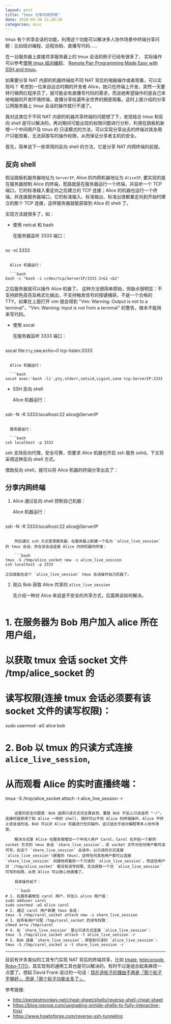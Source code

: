 ```yaml
---
layout: post
title: "tmux 分享内网终端"
date: 2018-04-30 11:20:20
categories: misc
---
```


tmux 有个共享会话的功能，利用这个功能可以解决多人协作场景中终端分享问题：比如结对编程、远程协助、直播写代码……

在一台服务器上直接共享服务器上的 tmux 会话的例子已经有很多了，
实际操作可以参考[使用 tmux 结对编程](https://pityonline.gitbooks.io/tmux-productive-mouse-free-development_zh/content/book-content/Chapter5.html)、
[Remote Pair Programming Made Easy with SSH and tmux](https://www.hamvocke.com/blog/remote-pair-programming-with-tmux/)。

如果要分享 NAT 内部的机器终端给不同 NAT 背后的电脑操作或者观看，可以实现吗？
考虑到一位来自远古时期的开发者 Alice，她只在终端上开发，突然一天要转行做网红程序员了，就可能会有直播写代码的需求，而且她希望操作的是自己本地电脑的开发环境终端，直播分享给遍布全世界的拥趸观看。这时上面介绍的分享公网服务器上 tmux 会话的操作就行不通了。

我对这类位于不同 NAT 内部的机器共享终端的问题想了下，发现结合 tmux 和反向 shell 是可以解决的，再对期间可能出现的权限问题进行分析，利用在跳板机新增一个中间用户及 tmux 的 只读模式的方法，可以实现分享出去的终端对其余用户只能观看，无法获取写的操作权限，从而保证分享者主机的安全。

首先，简单说下一些常用的反向 shell 的方法，它是分享 NAT 内网终端的前提。

## 反向 shell

假设跳板机服务器地址为 `ServerIP`, Alice 的内网机器地址为 `AliceIP`, 要实现的是在服务器控制 Alice 的终端，思路就是在服务器运行一个终端，并监听一个 TCP 端口，它的标准输入重定向之后建立的 TCP 连接；Alice 的机器也运行一个终端，并连接服务器端口，它的标准输入、标准输出、标准出错都重定向到开始时建立的那个 TCP 连接，这样服务器就能获取到 Alice 的 shell 了。

实现方法就很多了，如：

- 使用 netcat 和 bash

  在服务器监听 3333 端口：

  ```bash
nc -nl 3333
```

  Alice 机器运行：

  ```bash
bash -c "bash -i >/dev/tcp/ServerIP/3333 2>&1 <&1"
```

  之后服务器就可以操作 Alice 机器了。
  这种方法很简单原始，但缺点很明显：不支持颜色高亮及格式化输出，不支持触发信号的按键捕获，不是一个合格的 TTY。如果在上面打开 vim 就会得到 "Vim: Warning: Output is not to a terminal"、"Vim: Warning: Input is not from a terminal" 的警告，根本不能用来写代码。

- 使用 socat

  在服务器监听 3333 端口：

  ```bash
socat file:`tty`,raw,echo=0 tcp-listen:3333 
```

  Alice 机器运行：

  ```bash
socat exec:'bash -li',pty,stderr,setsid,sigint,sane tcp:ServerIP:3333
```

- SSH 反向 shell

  Alice 机器运行：

  ```bash
ssh -N -R 3333:localhost:22 alice@ServerIP
```

  服务器运行：

  ```bash
ssh localhost -p 3333
```

  ssh 支持反向代理，安全可靠，但要求 Alice 机器也开启 ssh 服务 sshd。下文将采用这种反向 shell 方式。

  借助反向 shell，就可以将 Alice 机器的终端分享出去了：

## 分享内网终端

1. Alice 通过反向 shell 控制自己机器：

    Alice 机器运行：

    ```bash
ssh -N -R 3333:localhost:22 alice@ServerIP
```

    然后通过 ssh 方式登录服务器，在服务器上新建一个名为 `alice_live_session` 的 tmux 会话，并在该会话连接 Alice 内网机器的终端：

    ```bash
tmux -S /tmp/alice_socket new -s alice_live_session
ssh localhost -p 3333
```

    之后就能在这个 `alice_live_session` tmux 会话操作自己机器了。

2. 观众 Bob 获取 Alice 共享的 `alice_live_session`

    先介绍一种对 Alice 来说是不安全的共享方式，后面再谈如何解决。


    ```bash
# 1. 在服务器为 Bob 用户加入 alice 所在用户组，
# 以获取 tmux 会话 socket 文件 /tmp/alice_socket 的
# 读写权限(连接 tmux 会话必须要有该 socket 文件的读写权限)：
sudo usermod -aG alice bob
# 2. Bob 以 tmux 的只读方式连接 `alice_live_session`, 
# 从而观看 Alice 的实时直播终端：
tmux -S /tmp/alice_socket attach -t alice_live_session -r
```

    这里的安全问题是：Bob 选择只读方式完全靠自觉，要是 Bob 不加上只读选项 "-r"，连接时就获得了和 Alice 一样的 shell, 随时可以干扰 Alice 的终端操作，Alice 不终止该会话的话，Bob 可以对 Alice 机器进行任何操作，这只适合于结对编程等多人协作场景。

    解决方式是 Alice 在服务端增加一个中间人用户 Carol，Carol 也开启一个新的 socket 方式的 tmux 会话 `share_live_session`，该 socket 文件对任何用户都可读可写，在这个 `share_live_session` 会话中，以只读的方式连接 `alice_live_session`(嵌套的 tmux)，这样任何其他用户都可以连接 `share_live_session` 间接地观看到一个只读的 `alice_live_session`，而这些用户对 `/tmp/alice_socket` 都没有读写权限，无法获取一个对 `alice_live_session` 可写的权限，从而 Alice 可以放心地直播了。

    具体操作如下：

    ```bash
# 1. 在服务器增加 carol 用户，并加入 alice 用户组：
sudo adduser carol
sudo usermod -aG alice carol
# 2. 通过 carol 用户新建 tmux 会话：
tmux -S /tmp/carol_socket attach new -s share_live_session
# 3. 给所有用户分配 /tmp/carol_socket 的读写权限：
chmod a+rw /tmp/carol
# 4. 在 `share_live_session` 里以只读方式连接 `alice_live_session`:
tmux -S /tmp/alice_socket attach -t alice_live_session -r
# 5. Bob 连接 `share_live_session`，获取到只读的 `alice_live_session`:
tmux -S /tmp/carol_socket a -t share_live_session -r
```

-------------------------------

目前有许多类似的工具专门实现 NAT 背后的终端共享，比如 [tmate](https://tmate.io/), [teleconsole](https://www.teleconsole.com/), [Robo-TiTO](https://github.com/formigarafa/robotito)，其实现有的通用工具也是可以解决的，有时不过是组合起来麻烦一点罢了。想起 David Frank 说过的一句话：[现在造轮子的理由不再是「那个轮子不够好」，而是「那个轮子功能太多了」。](https://twitter.com/bitinn/status/875227832145788928)


参考链接:

- <http://pentestmonkey.net/cheat-sheet/shells/reverse-shell-cheat-sheet>
- <https://blog.ropnop.com/upgrading-simple-shells-to-fully-interactive-ttys/>
- <https://www.howtoforge.com/reverse-ssh-tunneling>
